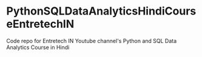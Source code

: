 # PythonSQLDataAnalyticsHindiCourseEntretechIN
Code repo for Entretech IN Youtube channel's Python and SQL Data Analytics Course in Hindi
